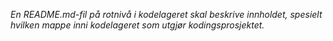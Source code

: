 *En README.md-fil på rotnivå i kodelageret skal beskrive innholdet, spesielt hvilken mappe inni kodelageret som utgjør kodingsprosjektet.*


